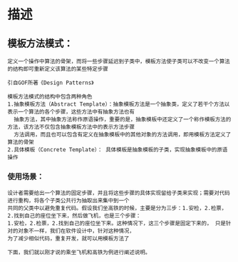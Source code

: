 
# 描述

## 模板方法模式：

    定义一个操作中算法的骨架，而将一些步骤延迟到子类中，模板方法使子类可以不改变一个算法的结构即可重新定义该算法的某些特定步骤
    
    引自GOF所著《Design Patterns》
    
    模板方法模式的结构中包含两种角色
    1.抽象模板方法（Abstract Template）：抽象模板方法是一个抽象类，定义了若干个方法以表示一个算法的各个步骤，这些方法中有抽象方法也有
      抽象方法，其中抽象方法称作原语操作，重要的是，抽象模板中还定义了一个称作模板方法的方法，该方法不仅包含抽象模板方法中的表示方法步骤
      方法调用，而且也可以包含有定义在抽象模板中的其他对象的方法调用，即用模板方法定义了算法的骨架
    2.具体模板（Concrete Template）： 具体模板是抽象模板的子类，实现抽象模板中的原语操作

### 使用场景：
    设计者需要给出一个算法的固定步骤，并且将这些步骤的具体实现留给子类来实现；需要对代码进行重构，将各个子类公共行为抽取出来集中到一个
    共同的父类中以避免重复代码。假设我们坐高铁的时候，主要是分为三步：1.安检，2.检票，2.找到自己的座位坐下来，然后做飞机，也是三个步骤：
    1.安检，2.检票，2.找到自己的座位坐下来。这种情况下，这三个步骤是固定下来的， 只是针对的对象不一样，我们在软件设计中，针对这种情况，
    为了减少相似代码，重复开发，就可以用模板方法了
    
    下面，我们就以刚才说的乘坐飞机和高铁为例进行阐述说明。